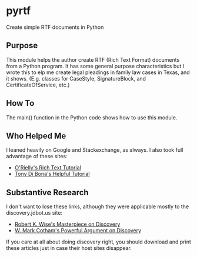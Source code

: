 # pyrtf
Create simple RTF documents in Python

## Purpose
This module helps the author create RTF (Rich Text Format) documents from a Python program. It has some general purpose characteristics but I wrote this to elp me create legal pleadings in family law cases in Texas, and it shows. (E.g. classes for CaseStyle, SignatureBlock, and CertificateOfService, etc.)

## How To
The main() function in the Python code shows how to use this module.

## Who Helped Me
I leaned heavily on Google and Stackexchange, as always. I also took full advantage of these sites:

* [O'Rielly's Rich Text Tutorial ](https://www.oreilly.com/library/view/rtf-pocket-guide/9781449302047/ch01.html)
* [Tony Di Bona's Helpful Tutorial](http://www.pindari.com/)

## Substantive Research
I don't want to lose these links, although they were applicable mostly to the discovery.jdbot.us site:

* [Robert K. Wise's Masterpiece on Discovery](https://www.baylor.edu/content/services/document.php/206147.pdf)
* [W. Mark Cotham's Powerful Argument on Discovery](http://www.thehoustonlawyer.com/aa_jan06/page22.htm)

If you care at all about doing discovery right, you should download and print these articles just in case their host sites disappear.
